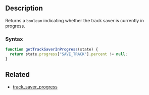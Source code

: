 ## Description

Returns a `boolean` indicating whether the track saver is currently in progress.

### Syntax

```js
function getTrackSaverInProgress(state) {
  return state.progress["SAVE_TRACK"].percent != null;
}
```

## Related

- [track_saver_progress](./track_saver_progress.md)
